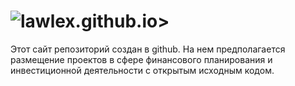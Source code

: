 # ![lawlex.github.io>](https://lawlex.github.io)
Этот сайт репозиторий создан в github. На нем предполагается размещение проектов в сфере финансового планирования и инвестиционной деятельности с открытым исходным кодом.
